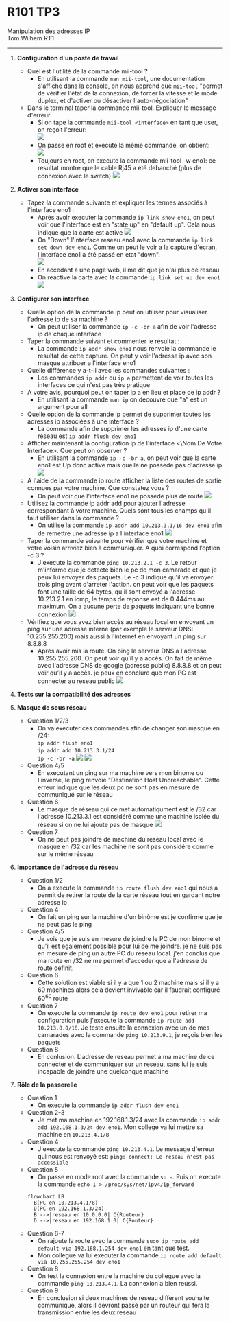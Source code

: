 # R101 TP3 

Manipulation des adresses IP  
Tom Wilhem RT1

---

1. **Configuration d'un poste de travail**
    - Quel est l'utilité de la commande mii-tool ?
      - En utilisant la commande ```man mii-tool```, une documentation s'affiche dans la console, on nous apprend que ```mii-tool``` "permet de vérifier l'état de la connexion, de forcer la vitesse et le mode duplex, et d'activer ou désactiver l'auto-négociation"
    - Dans le terminal taper la commande mii-tool. Expliquer le message d'erreur.
      - Si on tape la commande ```mii-tool <interface>``` en tant que user, on reçoit l'erreur:  
      ![](./image/mii-tool.png)  
      - On passe en root et execute la même commande, on obtient:  
      ![](<./image/mii-tool su.png>)
      - Toujours en root, on execute la commande mii-tool -w eno1:
      ce resultat montre que le cable Rj45 a été debanché (plus de connexion avec le switch)
      ![](<./image/mii-tool -w.png>)
2. **Activer son interface**
    - Tapez la commande suivante et expliquer les termes associés à l'interface eno1 :
      - Après avoir executer la commande ```ip link show eno1```, on peut voir que l'interface est en "state up" en "default up". Cela nous indique que la carte est active
      ![](./image/ip_link_show_eno1.png)
      - On "Down" l'interface reseau eno1 avec la commande ```ip link set down dev eno1```. Comme on peut le voir a la capture d'ecran, l'interface eno1 a été passé en etat "down".  
      ![](./image/set_down.png) 
      - En accedant a une page web, il me dit que je n'ai plus de reseau
      - On reactive la carte avec la commande ```ip link set up dev eno1```  
      ![](./image/set_up.png) 
3. **Configurer son interface**
    - Quelle option de la commande ip peut on utiliser pour visualiser l'adresse ip de sa machine ?
      - On peut utiliser la commande ```ip -c -br a``` afin de voir l'adresse ip de chaque interface
    - Taper la commande suivant et commenter le résultat :
      - La commande ```ip addr show eno1``` nous renvoie la commande le resultat de cette capture. On peut y voir l'adresse ip avec son masque attribuer a l'interface eno1
    - Quelle différence y a-t-il avec les commandes suivantes :
      - Les commandes ```ip addr``` ou ```ip a``` permettent de voir toutes les interfaces ce qui n'est pas très pratique
    - A votre avis, pourquoi peut on taper ip a en lieu et place de ip addr ?
      - En utilisant la commande ```man ip``` on decouvre que "a" est un argument pour all
    - Quelle option de la commande ip permet de supprimer toutes les adresses ip associées à une interface ?
      - La commande afin de supprimer les adresses ip d'une carte réseau est ```ip addr flush dev eno1```
    - Afficher maintenant la configuration ip de l'interface <\Nom De Votre Interface>. Que peut on observer ? 
      - En utilisant la commande ```ip -c -br a```, on peut voir que la carte eno1 est Up donc active mais quelle ne possede pas d'adresse ip
      ![](./image/addr_flush.png) 
    - A l'aide de la commande ip route afficher la liste des routes de sortie connues par votre machine. Que constatez vous ?
      - On peut voir que l'interface eno1 ne posséde plus de route
      ![](./image/ip_route.png)  
    - Utilisez la commande ip addr add pour ajouter l'adresse correspondant à votre machine. Quels sont tous les champs qu'il faut utiliser dans la commande ?
      - On utilise la commande ```ip addr add 10.213.3.1/16 dev eno1``` afin de remettre une adresse ip a l'interface eno1
      ![](./image/ip-addr-add.png)  
    - Taper la commande suivante pour vérifier que votre machine et votre voisin arriviez bien à communiquer. A quoi correspond l’option -c 3 ?
      - J'execute la commande ```ping 10.213.2.1 -c 3```. Le retour m'informe que je detecte bien le pc de mon camarade et que je peux lui envoyer des paquets. Le -c 3 indique qu'il va envoyer trois ping avant d'arreter l'action. on peut voir que les paquets font une taille de 64 bytes, qu'il sont envoyé a l'adresse 10.213.2.1 en icmp, le temps de reponse est de 0.444ms au maximum. On a aucune perte de paquets indiquant une bonne connexion
      ![](./image/ping_-c3.png)  
    - Vérifiez que vous avez bien accès au réseau local en envoyant un ping sur une adresse interne (par exemple le serveur DNS: 10.255.255.200) mais aussi à l'internet en envoyant un ping sur 8.8.8.8
      - Après avoir mis la route. On ping le serveur DNS a l'adresse 10.255.255.200. On peut voir qu'il y a accès. On fait de même avec l'adresse DNS de google (adresse public) 8.8.8.8 et on peut voir qu'il y a accès. je peux en conclure que mon PC est connecter au reseau public
      ![](./image/access_reseau.png)  
4. **Tests sur la compatibilité des adresses**
5. **Masque de sous réseau**
    - Question 1/2/3
      - On va executer ces commandes afin de changer son masque en /24:  
      ```ip addr flush eno1```   
      ```ip addr add 10.213.3.1/24```  
      ```ip -c -br -a```
      ![](./image/ping_24.png) 
      ![](./image/routage.png) 
    - Question 4/5 
      - En executant un ping sur ma machine vers mon binome ou l'inverse, le ping renvoie "Destination Host Uncreachable". Cette erreur indique que les deux pc ne sont pas en mesure de communiqué sur le réseau
    - Question 6 
      - Le masque de réseau qui ce met automatiqument est le /32 car l'adresse 10.213.3.1 est considéré comme une machine isolée du réseau si on ne lui ajoute pas de masque
      ![](./image/flush_route_+ip.png) 
    - Question 7
      - On ne peut pas joindre de machine du reseau local avec le masque en /32 car les machine ne sont pas considére comme sur le même réseau 
6. **Importance de l'adresse du réseau**
    - Question 1/2
      - On a execute la commande ```ip route flush dev eno1``` qui nous a permit de retirer la route de la carte réseau tout en gardant notre adresse ip
    - Question 4
      - On fait un ping sur la machine d'un binôme est je confirme que je ne peut pas le ping 
    - Question 4/5
      - Je vois que je suis en mesure de joindre le PC de mon binome et qu'il est egalement possible pour lui de me joindre. je ne suis pas en mesure de ping un autre PC du reseau local. j'en conclus que ma route en /32 ne me permet d'acceder que a l'adresse de route definit.
    - Question 6 
      - Cette solution est viable si il y a que 1 ou 2 machine mais si il y a 60 machines alors cela devient invivable car il faudrait configuré $60^{60}$ route  
    - Question 7
      - On execute la commande ```ip route dev eno1``` pour retirer ma configuration puis j'execute la commande ```ip route add 10.213.0.0/16```. Je teste ensuite la connexion avec un de mes camarades avec la commande ```ping 10.213.9.1```, je reçois bien les paquets
    - Question 8
      - En conlusion. L'adresse de reseau permet a ma machine de ce connecter et de communiquer sur un reseau, sans lui je suis incapable de joindre une quelconque machine

7. **Rôle de la passerelle**
    - Question 1 
      - On execute la commande ```ip addr flush dev eno1``` 
    - Question 2-3
      - Je met ma machine en 192.168.1.3/24 avec la commande ```ip addr add 192.168.1.3/24 dev eno1```. Mon college va lui mettre sa machine en ```10.213.4.1/8```
    - Question 4
      - J'execute la commande ```ping 10.213.4.1```. Le message d'erreur qui nous est renvoyé est: ```ping: connect: Le réseau n'est pas accessible```  
    - Question 5
      - On passe en mode root avec la commande ```su -```. Puis on execute la commande ```echo 1 > /proc/sys/net/ipv4/ip_forward```
      ```mermaid
      flowchart LR
        B(PC en 10.213.4.1/8)
        D(PC en 192.168.1.3/24)
        B -->|reseau en 10.0.0.0| C{Routeur}
        D -->|reseau en 192.168.1.0| C{Routeur}
      ``` 
    - Question 6-7
      - On rajoute la route avec la commande ```sudo ip route add default via 192.168.1.254 dev eno1``` en tant que test.
      - Mon collegue va lui executer la commande ```ip route add default via 10.255.255.254 dev eno1```
    - Question 8 
      - On test la connexion entre la machine du collegue avec la commande ```ping 10.213.4.1```. La connexion a bien reussi.
    - Question 9
      - En conclusion si deux machines de reseau different souhaite communiqué, alors il devront passé par un routeur qui fera la transmission entre les deux reseau  